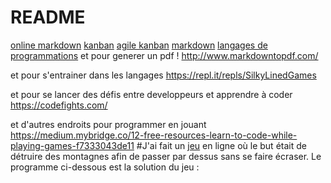 # README
[online markdown](https://stackedit.io/app)
[kanban](https://fr.wikipedia.org/wiki/Kanban)
[agile kanban](https://fr.atlassian.com/agile/kanban)
[markdown](https://fr.wikipedia.org/wiki/Markdown)
[langages de programmations](https://www.tiobe.com/tiobe-index/)
et pour generer un pdf !
http://www.markdowntopdf.com/

et pour s'entrainer dans les langages
https://repl.it/repls/SilkyLinedGames

et pour se lancer des défis entre developpeurs et apprendre à coder 
https://codefights.com/

et d'autres endroits pour programmer en jouant
https://medium.mybridge.co/12-free-resources-learn-to-code-while-playing-games-f7333043de11
#J'ai fait un [jeu](https://www.codingame.com/ide/puzzle/the-descent) en ligne où le but était de détruire des montagnes afin de
passer par dessus sans se faire écraser. Le programme ci-dessous est la solution du jeu :

